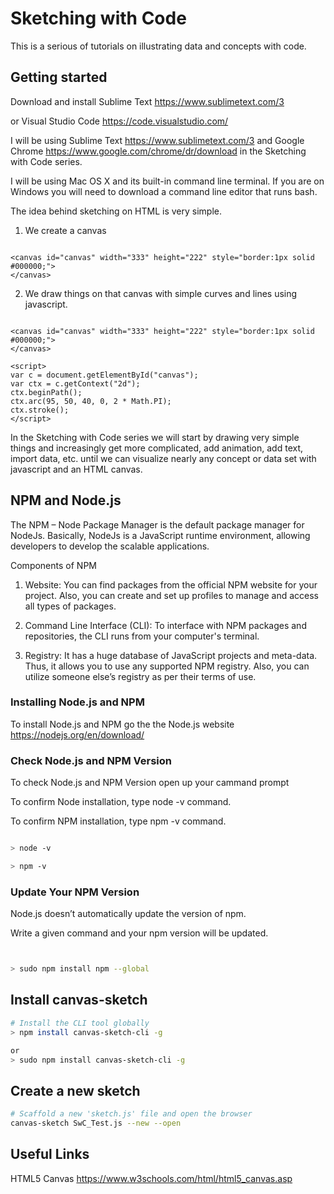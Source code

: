 # Sketching with Code

This is a serious of tutorials on illustrating data and concepts with code.

## Getting started

Download and install Sublime Text <a href='https://www.sublimetext.com/3'>https://www.sublimetext.com/3</a>

or Visual Studio Code <a href='https://code.visualstudio.com/'>https://code.visualstudio.com/</a>  

I will be using Sublime Text <a href='https://www.sublimetext.com/3'>https://www.sublimetext.com/3</a> and Google Chrome   <a href='https://www.google.com/chrome/dr/download'>https://www.google.com/chrome/dr/download</a> in the Sketching with Code series.   

I will be using Mac OS X and its built-in command line terminal. If you are on Windows you will need to download a command line editor that runs bash.

The idea behind sketching on HTML is very simple.

1. We create a canvas

```html:

<canvas id="canvas" width="333" height="222" style="border:1px solid #000000;">
</canvas>

```

2. We draw things on that canvas with simple curves and lines using javascript.



```html:

<canvas id="canvas" width="333" height="222" style="border:1px solid #000000;">
</canvas>

<script>
var c = document.getElementById("canvas");
var ctx = c.getContext("2d");
ctx.beginPath();
ctx.arc(95, 50, 40, 0, 2 * Math.PI);
ctx.stroke();
</script>

```

In the Sketching with Code series we will start by drawing very simple things and increasingly get more complicated, add animation, add text, import data, etc. until we can visualize nearly any concept or data set with javascript and an HTML canvas.


## NPM and Node.js

The NPM – Node Package Manager is the default package manager for NodeJs. Basically, NodeJs is a JavaScript runtime environment, allowing developers to develop the scalable applications. 

Components of NPM

1) Website: You can find packages from the official NPM website for your project. Also, you can create and set up profiles to manage and access all types of packages.

2) Command Line Interface (CLI): To interface with NPM packages and repositories, the CLI runs from your computer's terminal.

3) Registry: It has a huge database of JavaScript projects and meta-data. Thus, it allows you to use any supported NPM registry. Also, you can utilize someone else’s registry as per their terms of use.

### Installing Node.js and NPM

To install Node.js and NPM go the the Node.js website <a href='https://nodejs.org/en/download/'>https://nodejs.org/en/download/</a>

### Check Node.js and NPM Version

To check Node.js and NPM Version open up your cammand prompt


To confirm Node installation, type node -v command.

To confirm NPM installation, type npm -v command.

```bash

> node -v

> npm -v 

```

### Update Your NPM Version
Node.js doesn’t automatically update the version of npm.

Write a given command and your npm version will be updated.


```bash


> sudo npm install npm --global


```

## Install canvas-sketch

```bash
# Install the CLI tool globally
> npm install canvas-sketch-cli -g

or
> sudo npm install canvas-sketch-cli -g

```

## Create a new sketch

```bash
# Scaffold a new 'sketch.js' file and open the browser
canvas-sketch SwC_Test.js --new --open
```

## Useful Links

HTML5 Canvas  <a href='https://www.w3schools.com/html/html5_canvas.asp'>https://www.w3schools.com/html/html5_canvas.asp</a>



